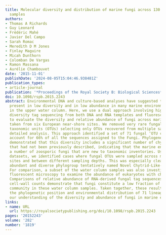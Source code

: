 ```yaml
---
title: Molecular diversity and distribution of marine fungi across 130 European environmental
  samples
authors:
- Thomas A Richards
- Guy Leonard
- Frédéric Mahé
- Javier Del Campo
- Sarah Romac
- Meredith D M Jones
- Finlay Maguire
- Micah Dunthorn
- Colomban De Vargas
- Ramon Massana
- Aurélie Chambouvet
date: '2015-11-01'
publishDate: '2024-08-05T15:04:46.938481Z'
publication_types:
- article-journal
publication: '*Proceedings of the Royal Society B: Biological Sciences*'
doi: 10.1098/rspb.2015.2243
abstract: Environmental DNA and culture-based analyses have suggested that fungi are
  present in low diversity and in low abundance in many marine environments, especially
  in the upper water column. Here, we use a dual approach involving high-throughput
  diversity tag sequencing from both DNA and RNA templates and fluorescent cell counts
  to evaluate the diversity and relative abundance of fungi across marine samples
  taken from six European near-shore sites. We removed very rare fungal operational
  taxonomic units (OTUs) selecting only OTUs recovered from multiple samples for a
  detailed analysis. This approach identified a set of 71 fungal ‘OTU clusters' that
  account for 66% of all the sequences assigned to the Fungi. Phylogenetic analyses
  demonstrated that this diversity includes a significant number of chytrid-like lineages
  that had not been previously described, indicating that the marine environment encompasses
  a number of zoosporic fungi that are new to taxonomic inventories. Using the sequence
  datasets, we identified cases where fungal OTUs were sampled across multiple geographical
  sites and between different sampling depths. This was especially clear in one relatively
  abundant and diverse phylogroup tentatively named Novel Chytrid-Like-Clade 1 (NCLC1).
  For comparison, a subset of the water column samples was also investigated using
  fluorescent microscopy to examine the abundance of eukaryotes with chitin cell walls.
  Comparisons of relative abundance of RNA-derived fungal tag sequences and chitin
  cell-wall counts demonstrate that fungi constitute a low fraction of the eukaryotic
  community in these water column samples. Taken together, these results demonstrate
  the phylogenetic position and environmental distribution of 71 lineages, improving
  our understanding of the diversity and abundance of fungi in marine environments.
links:
- name: URL
  url: https://royalsocietypublishing.org/doi/10.1098/rspb.2015.2243
pages: '20152243'
volume: '282'
number: '1819'
---
```

